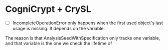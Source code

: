 # CogniCrypt + CrySL

- [ ] IncompleteOperationError only happens when the first used object's last usage is missing. It depends on the variable.

The reason is that AnalysisSeedWithSpecification only tracks one variable, and that variable is the one we check the lifetime of

